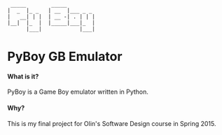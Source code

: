 ```
 _____        _____         
|  _  |_ _   | __  |___ _ _ 
|   __| | |  | __ -| . | | |
|__|  |_  |  |_____|___|_  |
      |___|            |___|
```

# PyBoy GB Emulator

#### What is it?
PyBoy is a Game Boy emulator written in Python.

#### Why?
This is my final project for Olin's Software Design course in Spring 2015.
